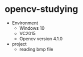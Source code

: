 # opencv-studying
- Environment
  - Windows 10
  - VC2015
  - Opencv version 4.1.0
- project
  - reading bmp file
